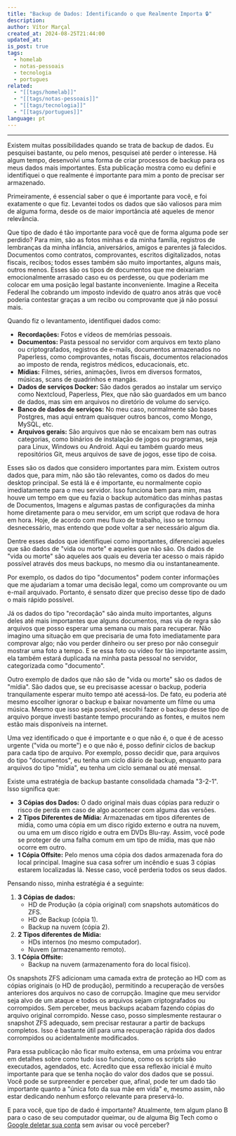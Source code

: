 ```yaml
---
title: "Backup de Dados: Identificando o que Realmente Importa 🔒"
description: 
author: Vítor Marçal
created_at: 2024-08-25T21:44:00
updated_at: 
is_post: true
tags:
  - homelab
  - notas-pessoais
  - tecnologia
  - portugues
related:
  - "[[tags/homelab]]"
  - "[[tags/notas-pessoais]]"
  - "[[tags/tecnologia]]"
  - "[[tags/portugues]]"
language: pt
---
```

----

Existem muitas possibilidades quando se trata de backup de dados. Eu pesquisei bastante, ou pelo menos, pesquisei até perder o interesse. Há algum tempo, desenvolvi uma forma de criar processos de backup para os meus dados mais importantes. Esta publicação mostra como eu defini e identifiquei o que realmente é importante para mim a ponto de precisar ser armazenado.

Primeiramente, é essencial saber o que é importante para você, e foi exatamente o que fiz. Levantei todos os dados que são valiosos para mim de alguma forma, desde os de maior importância até aqueles de menor relevância.

Que tipo de dado é tão importante para você que de forma alguma pode ser perdido? Para mim, são as fotos minhas e da minha família, registros de lembranças da minha infância, aniversários, amigos e parentes já falecidos. Documentos como contratos, comprovantes, escritos digitalizados, notas fiscais, recibos; todos esses também são muito importantes, alguns mais, outros menos. Esses são os tipos de documentos que me deixariam emocionalmente arrasado caso eu os perdesse, ou que poderiam me colocar em uma posição legal bastante inconveniente. Imagine a Receita Federal lhe cobrando um imposto indevido de quatro anos atrás que você poderia contestar graças a um recibo ou comprovante que já não possui mais.

Quando fiz o levantamento, identifiquei dados como:

- **Recordações:** Fotos e vídeos de memórias pessoais.
- **Documentos:** Pasta pessoal no servidor com arquivos em texto plano ou criptografados, registros de e-mails, documentos armazenados no Paperless, como comprovantes, notas fiscais, documentos relacionados ao imposto de renda, registros médicos, educacionais, etc.
- **Mídias:** Filmes, séries, animações, livros em diversos formatos, músicas, scans de quadrinhos e mangás.
- **Dados de serviços Docker:** São dados gerados ao instalar um serviço como Nextcloud, Paperless, Plex, que não são guardados em um banco de dados, mas sim em arquivos no diretório de volume do serviço.
- **Banco de dados de serviços:** No meu caso, normalmente são bases Postgres, mas aqui entram quaisquer outros bancos, como Mongo, MySQL, etc.
- **Arquivos gerais:** São arquivos que não se encaixam bem nas outras categorias, como binários de instalação de jogos ou programas, seja para Linux, Windows ou Android. Aqui eu também guardo meus repositórios Git, meus arquivos de save de jogos, esse tipo de coisa.

Esses são os dados que considero importantes para mim. Existem outros dados que, para mim, não são tão relevantes, como os dados do meu desktop principal. Se está lá e é importante, eu normalmente copio imediatamente para o meu servidor. Isso funciona bem para mim, mas houve um tempo em que eu fazia o backup automático das minhas pastas de Documentos, Imagens e algumas pastas de configurações da minha home diretamente para o meu servidor, em um script que rodava de hora em hora. Hoje, de acordo com meu fluxo de trabalho, isso se tornou desnecessário, mas entendo que pode voltar a ser necessário algum dia.

Dentre esses dados que identifiquei como importantes, diferenciei aqueles que são dados de "vida ou morte" e aqueles que não são. Os dados de "vida ou morte" são aqueles aos quais eu deveria ter acesso o mais rápido possível através dos meus backups, no mesmo dia ou instantaneamente.

Por exemplo, os dados do tipo "documentos" podem conter informações que me ajudariam a tomar uma decisão legal, como um comprovante ou um e-mail arquivado. Portanto, é sensato dizer que preciso desse tipo de dado o mais rápido possível.

Já os dados do tipo "recordação" são ainda muito importantes, alguns deles até mais importantes que alguns documentos, mas via de regra são arquivos que posso esperar uma semana ou mais para recuperar. Não imagino uma situação em que precisaria de uma foto imediatamente para comprovar algo; não vou perder dinheiro ou ser preso por não conseguir mostrar uma foto a tempo. E se essa foto ou vídeo for tão importante assim, ela também estará duplicada na minha pasta pessoal no servidor, categorizada como "documento".

Outro exemplo de dados que não são de "vida ou morte" são os dados de "mídia". São dados que, se eu precisasse acessar o backup, poderia tranquilamente esperar muito tempo até acessá-los. De fato, eu poderia até mesmo escolher ignorar o backup e baixar novamente um filme ou uma música. Mesmo que isso seja possível, escolhi fazer o backup desse tipo de arquivo porque investi bastante tempo procurando as fontes, e muitos nem estão mais disponíveis na internet.

Uma vez identificado o que é importante e o que não é, o que é de acesso urgente ("vida ou morte") e o que não é, posso definir ciclos de backup para cada tipo de arquivo. Por exemplo, posso decidir que, para arquivos do tipo "documentos", eu tenha um ciclo diário de backup, enquanto para arquivos do tipo "mídia", eu tenha um ciclo semanal ou até mensal. 

Existe uma estratégia de backup bastante consolidada chamada "3-2-1". Isso significa que:

- **3 Cópias dos Dados:** O dado original mais duas cópias para reduzir o risco de perda em caso de algo acontecer com alguma das versões.
- **2 Tipos Diferentes de Mídia:** Armazenadas em tipos diferentes de mídia, como uma cópia em um disco rígido externo e outra na nuvem, ou uma em um disco rígido e outra em DVDs Blu-ray. Assim, você pode se proteger de uma falha comum em um tipo de mídia, mas que não ocorre em outro.
- **1 Cópia Offsite:** Pelo menos uma cópia dos dados armazenada fora do local principal. Imagine sua casa sofrer um incêndio e suas 3 cópias estarem localizadas lá. Nesse caso, você perderia todos os seus dados.

Pensando nisso, minha estratégia é a seguinte:

1. **3 Cópias de dados:**
    - HD de Produção (a cópia original) com snapshots automáticos do ZFS.
    - HD de Backup (cópia 1).
    - Backup na nuvem (cópia 2).
2. **2 Tipos diferentes de Mídia:**
    - HDs internos (no mesmo computador).
    - Nuvem (armazenamento remoto).
3. **1 Cópia Offsite:**
    - Backup na nuvem (armazenamento fora do local físico).

Os snapshots ZFS adicionam uma camada extra de proteção ao HD com as cópias originais (o HD de produção), permitindo a recuperação de versões anteriores dos arquivos no caso de corrupção. Imagine que meu servidor seja alvo de um ataque e todos os arquivos sejam criptografados ou corrompidos. Sem perceber, meus backups acabam fazendo cópias do arquivo original corrompido. Nesse caso, posso simplesmente restaurar o snapshot ZFS adequado, sem precisar restaurar a partir de backups completos. Isso é bastante útil para uma recuperação rápida dos dados corrompidos ou acidentalmente modificados.

Para essa publicação não ficar muito extensa, em uma próxima vou entrar em detalhes sobre como tudo isso funciona, como os scripts são executados, agendados, etc. Acredito que essa reflexão inicial é muito importante para que se tenha noção do valor dos dados que se possui. Você pode se surpreender e perceber que, afinal, pode ter um dado tão importante quanto a "única foto da sua mãe em vida" e, mesmo assim, não estar dedicando nenhum esforço relevante para preservá-lo.

E para você, que tipo de dado é importante? Atualmente, tem algum plano B para o caso de seu computador queimar, ou de alguma Big Tech como o [Google deletar sua conta](https://g1.globo.com/tecnologia/noticia/2023/05/16/google-vai-excluir-contas-com-2-anos-ou-mais-sem-uso-veja-como-nao-perder-acesso.ghtml) sem avisar ou você perceber?

